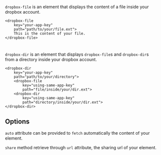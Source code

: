 # <dropbox-file>

`dropbox-file` is an element that displays the content of a file inside your 
dropbox account.

```
<dropbox-file
    key="your-app-key"
    path="path/to/your/file.ext">
    This is the content of your file.
</dropbox-file>
```

# <dropbox-dir>

`dropbox-dir` is an element that displays `dropbox-file`s and `dropbox-dir`s 
from a directory inside your dropbox account.

```
<dropbox-dir
    key="your-app-key"
    path="path/to/your/directory">
    <dropbox-file
        key="using-same-app-key"
        path="file/inside/your/dir.ext">
    <dropbox-dir
        key="using-same-app-key"
        path="directory/inside/your/dir.ext">
</dropbox-dir>
```

## Options

`auto` attribute can be provided to `fetch` automatically the content of your 
element.

`share` method retrieve through `url` attribute, the sharing url of your element.
